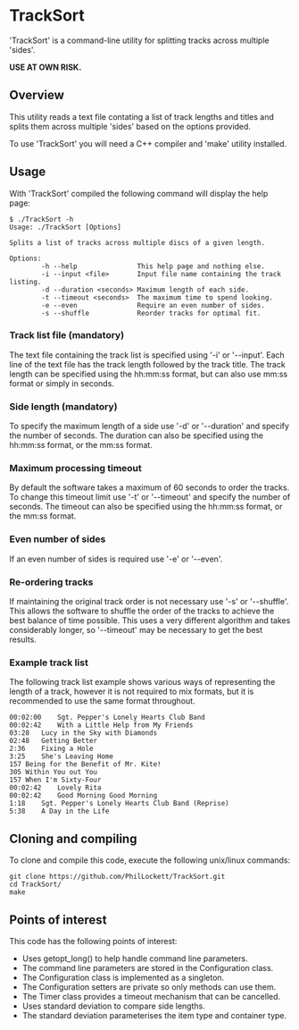 # TrackSort
'TrackSort' is a command-line utility for splitting tracks across multiple
'sides'.

**USE AT OWN RISK.**

## Overview
This utility reads a text file contating a list of track lengths and titles
and splits them across multiple 'sides' based on the options provided.

To use 'TrackSort' you will need a C++ compiler and 'make' utility installed. 

## Usage
With 'TrackSort' compiled the following command will display the help page:

    $ ./TrackSort -h
    Usage: ./TrackSort [Options]

    Splits a list of tracks across multiple discs of a given length.

    Options:
            -h --help               This help page and nothing else.
            -i --input <file>       Input file name containing the track listing.
            -d --duration <seconds> Maximum length of each side.
            -t --timeout <seconds>  The maximum time to spend looking.
            -e --even               Require an even number of sides.
            -s --shuffle            Reorder tracks for optimal fit.

### Track list file (mandatory)
The text file containing the track list is specified using '-i' or '--input'.
Each line of the text file has the track length followed by the track title.
The track length can be specified using the hh:mm:ss format, but can also use
mm:ss format or simply in seconds.

### Side length (mandatory)
To specify the maximum length of a side use '-d' or '--duration' and specify
the number of seconds. The duration can also be specified using the hh:mm:ss
format, or the mm:ss format.

### Maximum processing timeout
By default the software takes a maximum of 60 seconds to order the tracks. To
change this timeout limit use '-t' or '--timeout' and specify the number of
seconds. The timeout can also be specified using the hh:mm:ss format, or the
mm:ss format.

### Even number of sides
If an even number of sides is required use '-e' or '--even'.

### Re-ordering tracks
If maintaining the original track order is not necessary use '-s' or 
'--shuffle'. This allows the software to shuffle the order of the tracks to
achieve the best balance of time possible. This uses a very different
algorithm and takes considerably longer, so '--timeout' may be necessary
to get the best results.

### Example track list
The following track list example shows various ways of representing the length
of a track, however it is not required to mix formats, but it is recommended to
use the same format throughout.

    00:02:00	Sgt. Pepper's Lonely Hearts Club Band
    00:02:42	With a Little Help from My Friends
    03:28	Lucy in the Sky with Diamonds
    02:48	Getting Better
    2:36	Fixing a Hole
    3:25	She's Leaving Home
    157	Being for the Benefit of Mr. Kite!
    305	Within You out You
    157	When I'm Sixty-Four
    00:02:42	Lovely Rita
    00:02:42	Good Morning Good Morning
    1:18	Sgt. Pepper's Lonely Hearts Club Band (Reprise)
    5:38	A Day in the Life

## Cloning and compiling
To clone and compile this code, execute the following unix/linux commands:

    git clone https://github.com/PhilLockett/TrackSort.git
    cd TrackSort/
    make

## Points of interest
This code has the following points of interest:

  * Uses getopt_long() to help handle command line parameters.
  * The command line parameters are stored in the Configuration class.
  * The Configuration class is implemented as a singleton.
  * The Configuration setters are private so only methods can use them.
  * The Timer class provides a timeout mechanism that can be cancelled.
  * Uses standard deviation to compare side lengths.
  * The standard deviation parameterises the item type and container type.
